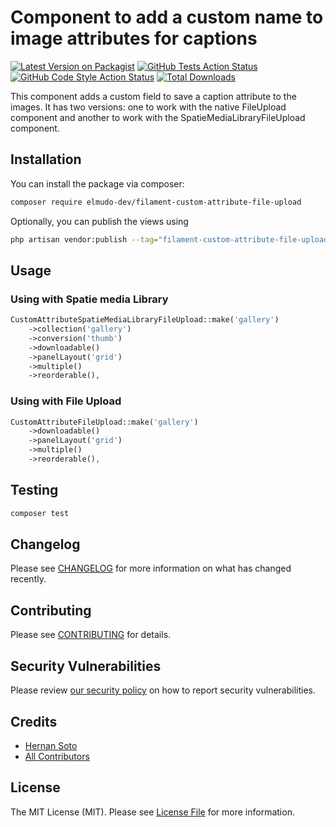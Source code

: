 # Component to add a custom name to image attributes for captions

[![Latest Version on Packagist](https://img.shields.io/packagist/v/elmudo-dev/filament-custom-attribute-file-upload.svg?style=flat-square)](https://packagist.org/packages/elmudo-dev/filament-custom-attribute-file-upload)
[![GitHub Tests Action Status](https://img.shields.io/github/actions/workflow/status/elmudo-dev/filament-custom-attribute-file-upload/run-tests.yml?branch=main&label=tests&style=flat-square)](https://github.com/elmudo-dev/filament-custom-attribute-file-upload/actions?query=workflow%3Arun-tests+branch%3Amain)
[![GitHub Code Style Action Status](https://img.shields.io/github/actions/workflow/status/elmudo-dev/filament-custom-attribute-file-upload/fix-php-code-styling.yml?branch=main&label=code%20style&style=flat-square)](https://github.com/elmudo-dev/filament-custom-attribute-file-upload/actions?query=workflow%3A"Fix+PHP+code+styling"+branch%3Amain)
[![Total Downloads](https://img.shields.io/packagist/dt/elmudo-dev/filament-custom-attribute-file-upload.svg?style=flat-square)](https://packagist.org/packages/elmudo-dev/filament-custom-attribute-file-upload)



This component adds a custom field to save a caption attribute to the images. It has two versions: one to work with the native FileUpload component and another to work with the SpatieMediaLibraryFileUpload component.

## Installation

You can install the package via composer:

```bash
composer require elmudo-dev/filament-custom-attribute-file-upload
```

Optionally, you can publish the views using

```bash
php artisan vendor:publish --tag="filament-custom-attribute-file-upload-views"
```

## Usage
### Using with Spatie media Library
```php
CustomAttributeSpatieMediaLibraryFileUpload::make('gallery')
    ->collection('gallery')
    ->conversion('thumb')
    ->downloadable()
    ->panelLayout('grid')
    ->multiple()
    ->reorderable(),
```
### Using with File Upload
```php
CustomAttributeFileUpload::make('gallery')                 
    ->downloadable()
    ->panelLayout('grid')
    ->multiple()
    ->reorderable(),
```

## Testing

```bash
composer test
```

## Changelog

Please see [CHANGELOG](CHANGELOG.md) for more information on what has changed recently.

## Contributing

Please see [CONTRIBUTING](.github/CONTRIBUTING.md) for details.

## Security Vulnerabilities

Please review [our security policy](../../security/policy) on how to report security vulnerabilities.

## Credits

- [Hernan Soto](https://github.com/elmudometal)
- [All Contributors](../../contributors)

## License

The MIT License (MIT). Please see [License File](LICENSE.md) for more information.
